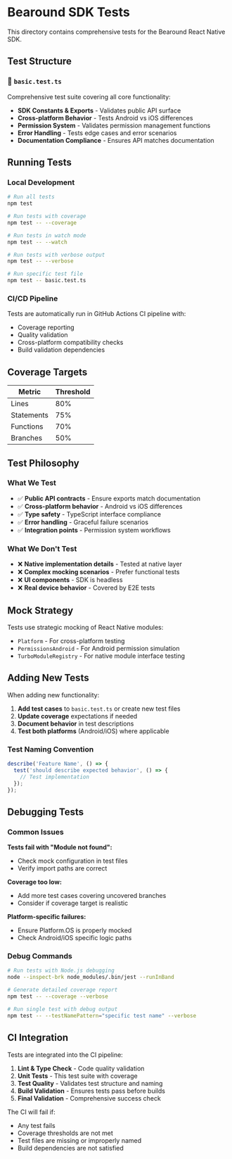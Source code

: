 # Bearound SDK Tests

This directory contains comprehensive tests for the Bearound React Native SDK.

## Test Structure

### 📄 `basic.test.ts`
Comprehensive test suite covering all core functionality:

- **SDK Constants & Exports** - Validates public API surface
- **Cross-platform Behavior** - Tests Android vs iOS differences  
- **Permission System** - Validates permission management functions
- **Error Handling** - Tests edge cases and error scenarios
- **Documentation Compliance** - Ensures API matches documentation

## Running Tests

### Local Development

```bash
# Run all tests
npm test

# Run tests with coverage
npm test -- --coverage

# Run tests in watch mode
npm test -- --watch

# Run tests with verbose output
npm test -- --verbose

# Run specific test file
npm test -- basic.test.ts
```

### CI/CD Pipeline

Tests are automatically run in GitHub Actions CI pipeline with:
- Coverage reporting
- Quality validation
- Cross-platform compatibility checks
- Build validation dependencies

## Coverage Targets

| Metric    | Threshold |
|-----------|-----------|
| Lines     | 80%       |
| Statements| 75%       |
| Functions | 70%       |
| Branches  | 50%       |

## Test Philosophy

### What We Test
- ✅ **Public API contracts** - Ensure exports match documentation
- ✅ **Cross-platform behavior** - Android vs iOS differences
- ✅ **Type safety** - TypeScript interface compliance
- ✅ **Error handling** - Graceful failure scenarios
- ✅ **Integration points** - Permission system workflows

### What We Don't Test
- ❌ **Native implementation details** - Tested at native layer
- ❌ **Complex mocking scenarios** - Prefer functional tests
- ❌ **UI components** - SDK is headless
- ❌ **Real device behavior** - Covered by E2E tests

## Mock Strategy

Tests use strategic mocking of React Native modules:
- `Platform` - For cross-platform testing
- `PermissionsAndroid` - For Android permission simulation
- `TurboModuleRegistry` - For native module interface testing

## Adding New Tests

When adding new functionality:

1. **Add test cases** to `basic.test.ts` or create new test files
2. **Update coverage** expectations if needed
3. **Document behavior** in test descriptions
4. **Test both platforms** (Android/iOS) where applicable

### Test Naming Convention

```typescript
describe('Feature Name', () => {
  test('should describe expected behavior', () => {
    // Test implementation
  });
});
```

## Debugging Tests

### Common Issues

**Tests fail with "Module not found":**
- Check mock configuration in test files
- Verify import paths are correct

**Coverage too low:**
- Add more test cases covering uncovered branches
- Consider if coverage target is realistic

**Platform-specific failures:**
- Ensure Platform.OS is properly mocked
- Check Android/iOS specific logic paths

### Debug Commands

```bash
# Run tests with Node.js debugging
node --inspect-brk node_modules/.bin/jest --runInBand

# Generate detailed coverage report
npm test -- --coverage --verbose

# Run single test with debug output
npm test -- --testNamePattern="specific test name" --verbose
```

## CI Integration

Tests are integrated into the CI pipeline:

1. **Lint & Type Check** - Code quality validation
2. **Unit Tests** - This test suite with coverage
3. **Test Quality** - Validates test structure and naming
4. **Build Validation** - Ensures tests pass before builds
5. **Final Validation** - Comprehensive success check

The CI will fail if:
- Any test fails
- Coverage thresholds are not met  
- Test files are missing or improperly named
- Build dependencies are not satisfied